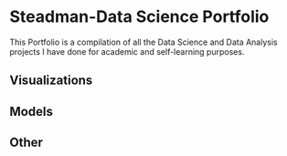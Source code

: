 # Steadman-Data Science Portfolio

This Portfolio is a compilation of all the Data Science and Data Analysis projects I have done for academic and self-learning purposes.

## Visualizations

## Models

## Other
